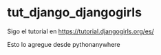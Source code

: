 # tut_django_djangogirls
Sigo el tutorial en https://tutorial.djangogirls.org/es/

Esto lo agregue desde pythonanywhere